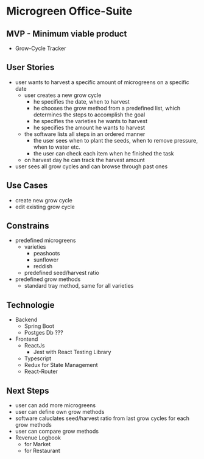 # Microgreen Office-Suite

## MVP - Minimum viable product
- Grow-Cycle Tracker

## User Stories
- user wants to harvest a specific amount of microgreens on a specific date
	- user creates a new grow cycle
		- he specifies the date, when to harvest
		- he chooses the grow method from a predefined list, which determines the steps to accomplish the goal
		- he specifies the varieties he wants to harvest
		- he specifies the amount he wants to harvest
	- the software lists all steps in an ordered manner
		- the user sees when to plant the seeds, when to remove pressure, when to
			water etc.
		- the user can check each item when he finished the task
	- on harvest day he can track the harvest amount
- user sees all grow cycles and can browse through past ones

## Use Cases
- create new grow cycle
- edit existing grow cycle


## Constrains
- predefined microgreens
	- varieties
		- peashoots
		- sunflower
		- reddish
	- predefined seed/harvest ratio
- predefined grow methods
	- standard tray method, same for all varieties

## Technologie
- Backend
	- Spring Boot
	- Postges Db ???
- Frontend
	- ReactJs
		- Jest with React Testing Library
	- Typescript
	- Redux for State Management
	- React-Router

## Next Steps
- user can add more microgreens
- user can define own grow methods
- software caluclates seed/harvest ratio from last grow cycles for each grow methods
- user can compare grow methods
- Revenue Logbook
	- for Market
	- for Restaurant
